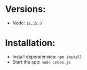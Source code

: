 # Versions:
* Node: `12.15.0`

# Installation:
* Install dependencies: `npm install`
* Start the app: `node index.js`